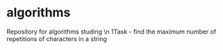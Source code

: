 # algorithms
Repository for algorithms studing \n
1Task - find the maximum number of repetitions of characters in a string
